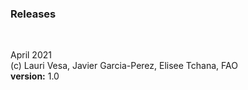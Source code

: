 ### Releases
<br>
<p style=" font-size:14px; text-align:justify;">
April 2021&nbsp;&nbsp;
<br>
(c) Lauri Vesa, Javier Garcia-Perez, Elisee Tchana, FAO
<br>
<b>version:</b> 1.0
